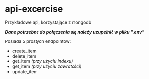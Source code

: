 # api-excercise
Przykładowe api, korzystające z mongodb

***Dane potrzebne do połączenia się należy uzupełnić w pliku ".env"***

Posiada 5 prostych endpointów:
- create_item
- delete_item
- get_item *(przy użyciu indexu)*
- get_item *(przy użyciu zawratości)*
- update_item